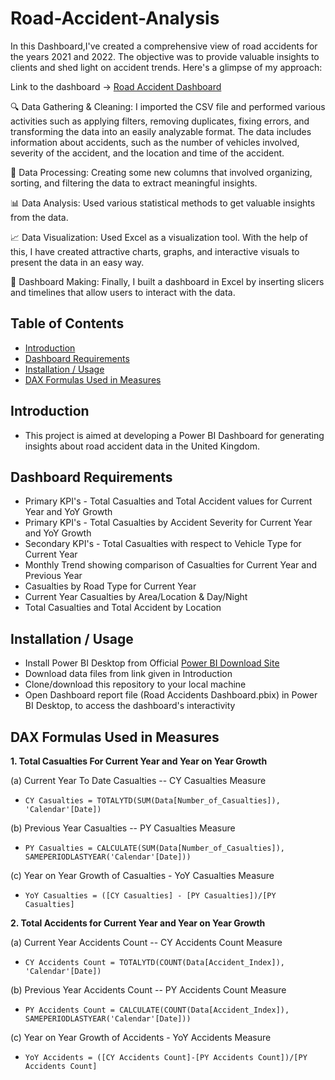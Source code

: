 
# Road-Accident-Analysis
In this Dashboard,I've created a comprehensive view of road accidents for the years 2021 and 2022. The objective was to provide valuable insights to clients and shed light on accident trends. Here's a glimpse of my approach:

Link to the dashboard → [Road Accident Dashboard](https://www.novypro.com/project/road-accident-analysis-power-bi-4)

🔍 Data Gathering & Cleaning:
I imported the CSV file and performed various activities such as applying filters, removing duplicates, fixing errors, and transforming the data into an easily analyzable format. The data includes information about accidents, such as the number of vehicles involved, severity of the accident, and the location and time of the accident.


🔄 Data Processing:
Creating some new columns that involved organizing, sorting, and filtering the data to extract meaningful insights.


📊 Data Analysis: 
Used various statistical methods to get valuable insights from the data.

📈 Data Visualization: 
Used Excel as a visualization tool. With the help of this, I have created attractive charts, graphs, and interactive visuals to present the data in an easy way.

🔄 Dashboard Making: 
Finally, I built a dashboard in Excel by inserting slicers and timelines that allow users to interact with the data.

## Table of Contents
* [Introduction](#Introduction)
* [Dashboard Requirements](#Dashboard-Requirements)
* [Installation / Usage](#Installation--Usage)
* [DAX Formulas Used in Measures](#DAX-Formulas-Used-in-Measures)

## Introduction
* This project is aimed at developing a Power BI Dashboard for generating insights about road accident data in the United Kingdom.

## Dashboard Requirements
* Primary KPI's - Total Casualties and Total Accident values for Current Year and YoY Growth
* Primary KPI's - Total Casualties by Accident Severity for Current Year and YoY Growth
* Secondary KPI's - Total Casualties with respect to Vehicle Type for Current Year
* Monthly Trend showing comparison of Casualties for Current Year and Previous Year
* Casualties by Road Type for Current Year
* Current Year Casualties by Area/Location & Day/Night
* Total Casualties and Total Accident by Location

## Installation / Usage
* Install Power BI Desktop from Official [Power BI Download Site](https://powerbi.microsoft.com/en-us/downloads/)
* Download data files from link given in Introduction
* Clone/download this repository to your local machine
* Open Dashboard report file (Road Accidents Dashboard.pbix) in Power BI Desktop, to access the dashboard's interactivity


## DAX Formulas Used in Measures

**1. Total Casualties For Current Year and Year on Year Growth**

(a) Current Year To Date Casualties -- CY Casualties Measure
* `CY Casualties = TOTALYTD(SUM(Data[Number_of_Casualties]), 'Calendar'[Date])`

(b) Previous Year Casualties -- PY Casualties Measure
* `PY Casualties = CALCULATE(SUM(Data[Number_of_Casualties]), SAMEPERIODLASTYEAR('Calendar'[Date]))`

(c) Year on Year Growth of Casualties - YoY Casualties Measure
* `YoY Casualties = ([CY Casualties] - [PY Casualties])/[PY Casualties]`

**2. Total Accidents for Current Year and Year on Year Growth**

(a) Current Year Accidents Count -- CY Accidents Count Measure
*  `CY Accidents Count = TOTALYTD(COUNT(Data[Accident_Index]), 'Calendar'[Date])`

(b) Previous Year Accidents Count -- PY Accidents Count Measure
* `PY Accidents Count = CALCULATE(COUNT(Data[Accident_Index]), SAMEPERIODLASTYEAR('Calendar'[Date]))`

(c) Year on Year Growth of Accidents - YoY Accidents Measure
* `YoY Accidents = ([CY Accidents Count]-[PY Accidents Count])/[PY Accidents Count]`




